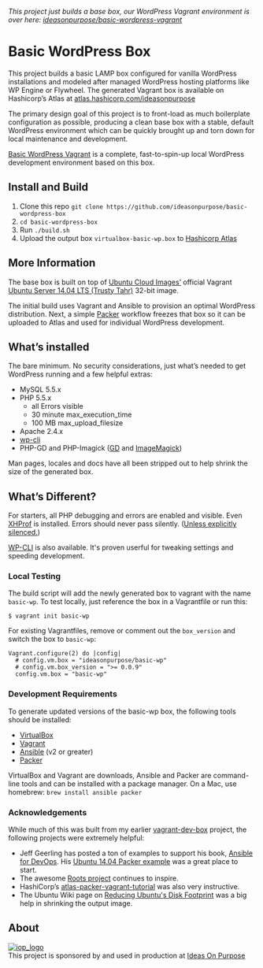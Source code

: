 *This project just builds a base box, our WordPress Vagrant environment is over here: [ideasonpurpose/basic-wordpress-vagrant](https://github.com/ideasonpurpose/basic-wordpress-vagrant)*

# Basic WordPress Box

This project builds a basic LAMP box configured for vanilla WordPress installations and modeled after managed WordPress hosting platforms like WP Engine or Flywheel. The generated Vagrant box is available on Hashicorp’s Atlas at [atlas.hashicorp.com/ideasonpurpose](https://atlas.hashicorp.com/ideasonpurpose)

The primary design goal of this project is to front-load as much boilerplate configuration as possible, producing a clean base box with a stable, default WordPress environment which can be quickly brought up and torn down for local maintenance and development.

[Basic WordPress Vagrant](https://github.com/ideasonpurpose/basic-wordpress-vagrant) is a complete, fast-to-spin-up local WordPress development environment based on this box.

## Install and Build

1. Clone this repo `git clone https://github.com/ideasonpurpose/basic-wordpress-box`
2. `cd basic-wordpress-box`
3. Run `./build.sh`
4. Upload the output box `virtualbox-basic-wp.box` to [Hashicorp Atlas](https://atlas.hashicorp.com/help/vagrant/boxes/create)


## More Information
The base box is built on top of [Ubuntu Cloud Images’](http://cloud-images.ubuntu.com) official Vagrant [Ubuntu Server 14.04 LTS (Trusty Tahr)](http://cloud-images.ubuntu.com/vagrant/trusty/current/) 32-bit image.

The initial build uses Vagrant and Ansible to provision an optimal WordPress distribution. Next, a simple [Packer][] workflow freezes that box so it can be uploaded to Atlas and used for individual WordPress development.

## What’s installed
The bare minimum. No security considerations, just what’s needed to get WordPress running and a few helpful extras:

* MySQL 5.5.x
* PHP 5.5.x
  * all Errors visible
  * 30 minute max_execution_time
  * 100 MB max_upload_filesize
* Apache 2.4.x
* [wp-cli](http://wp-cli.org/)
* PHP-GD and PHP-Imagick ([GD][] and [ImageMagick][])

Man pages, locales and docs have all been stripped out to help shrink the size of the generated box. 

## What’s Different?

For starters, all PHP debugging and errors are enabled and visible. Even [XHProf](http://php.net/xhprof) is installed. Errors should never pass silently. ([Unless explicitly silenced.](https://www.python.org/dev/peps/pep-0020/))

[WP-CLI](http://wp-cli.org/) is also available. It's proven userful for tweaking settings and speeding development. 

### Local Testing
The build script will add the newly generated box to vagrant with the name `basic-wp`. To test locally, just reference the box in a Vagrantfile or run this:

    $ vagrant init basic-wp

For existing Vagrantfiles, remove or comment out the `box_version` and switch the box to `basic-wp`:

```
Vagrant.configure(2) do |config|
  # config.vm.box = "ideasonpurpose/basic-wp"
  # config.vm.box_version = ">= 0.0.9"
  config.vm.box = "basic-wp"
```

### Development Requirements
To generate updated versions of the basic-wp box, the following tools should be installed: 

* [VirtualBox][]
* [Vagrant][]
* [Ansible][] (v2 or greater)
* [Packer][]

VirtualBox and Vagrant are downloads, Ansible and Packer are command-line tools and can be installed with a package manager. On a Mac, use homebrew: `brew install ansible packer`

### Acknowledgements

While much of this was built from my earlier [vagrant-dev-box](https://github.com/joemaller/vagrant-dev-box) project, the following projects were extremely helpful:

* Jeff Geerling has posted a ton of examples to support his book, [Ansible for DevOps](https://leanpub.com/ansible-for-devops). His [Ubuntu 14.04 Packer example](https://github.com/geerlingguy/packer-ubuntu-1404) was a great place to start.
* The awesome [Roots project](http://roots.io) continues to inspire.
* HashiCorp’s [atlas-packer-vagrant-tutorial](https://github.com/hashicorp/atlas-packer-vagrant-tutorial)  was also very instructive.
* The Ubuntu Wiki page on [Reducing Ubuntu's Disk Footprint](https://wiki.ubuntu.com/ReducingDiskFootprint) was a big help in shrinking the output image.

## About

[![iop_logo](https://cloud.githubusercontent.com/assets/8320/9443542/944a8bce-4a4f-11e5-9d2f-54999b1687d5.png)][iop]  
This project is sponsored by and used in production at [Ideas On Purpose][iop]

[iop]: http://ideasonpurpose.com
[gd]: http://libgd.github.io/
[imagemagick]: http://www.imagemagick.org/
[packer]: https://www.packer.io
[vagrant]: https://www.vagrantup.com/
[virtualbox]: https://www.virtualbox.org/
[ansible]: http://docs.ansible.com/